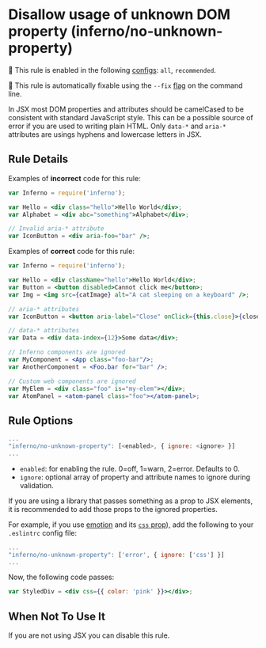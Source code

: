 # Disallow usage of unknown DOM property (inferno/no-unknown-property)

💼 This rule is enabled in the following [configs](https://github.com/infernojs/eslint-plugin-inferno#shareable-configurations): `all`, `recommended`.

🔧 This rule is automatically fixable using the `--fix` [flag](https://eslint.org/docs/latest/user-guide/command-line-interface#--fix) on the command line.

In JSX most DOM properties and attributes should be camelCased to be consistent with standard JavaScript style. This can be a possible source of error if you are used to writing plain HTML.
Only `data-*` and `aria-*` attributes are usings hyphens and lowercase letters in JSX.

## Rule Details

Examples of **incorrect** code for this rule:

```jsx
var Inferno = require('inferno');

var Hello = <div class="hello">Hello World</div>;
var Alphabet = <div abc="something">Alphabet</div>;

// Invalid aria-* attribute
var IconButton = <div aria-foo="bar" />;
```

Examples of **correct** code for this rule:

```jsx
var Inferno = require('inferno');

var Hello = <div className="hello">Hello World</div>;
var Button = <button disabled>Cannot click me</button>;
var Img = <img src={catImage} alt="A cat sleeping on a keyboard" />;

// aria-* attributes
var IconButton = <button aria-label="Close" onClick={this.close}>{closeIcon}</button>;

// data-* attributes
var Data = <div data-index={12}>Some data</div>;

// Inferno components are ignored
var MyComponent = <App class="foo-bar"/>;
var AnotherComponent = <Foo.bar for="bar" />;

// Custom web components are ignored
var MyElem = <div class="foo" is="my-elem"></div>;
var AtomPanel = <atom-panel class="foo"></atom-panel>;
```

## Rule Options

```js
...
"inferno/no-unknown-property": [<enabled>, { ignore: <ignore> }]
...
```

- `enabled`: for enabling the rule. 0=off, 1=warn, 2=error. Defaults to 0.
- `ignore`: optional array of property and attribute names to ignore during validation.

If you are using a library that passes something as a prop to JSX elements, it is recommended to add those props to the ignored properties.

For example, if you use [emotion](https://emotion.sh/docs/introduction) and its [`css` prop](https://emotion.sh/docs/css-prop)),
add the following to your `.eslintrc` config file:

```js
...
"inferno/no-unknown-property": ['error', { ignore: ['css'] }]
...
```

Now, the following code passes:

```jsx
var StyledDiv = <div css={{ color: 'pink' }}></div>;
```

## When Not To Use It

If you are not using JSX you can disable this rule.
